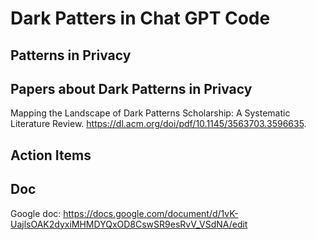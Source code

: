# Dark Patters in Chat GPT Code

## Patterns in Privacy

## Papers about Dark Patterns in Privacy

Mapping the Landscape of Dark Patterns Scholarship: A Systematic Literature Review. https://dl.acm.org/doi/pdf/10.1145/3563703.3596635. 

## Action Items

## Doc
Google doc: https://docs.google.com/document/d/1vK-UajlsOAK2dyxiMHMDYQxOD8CswSR9esRvV_VSdNA/edit
